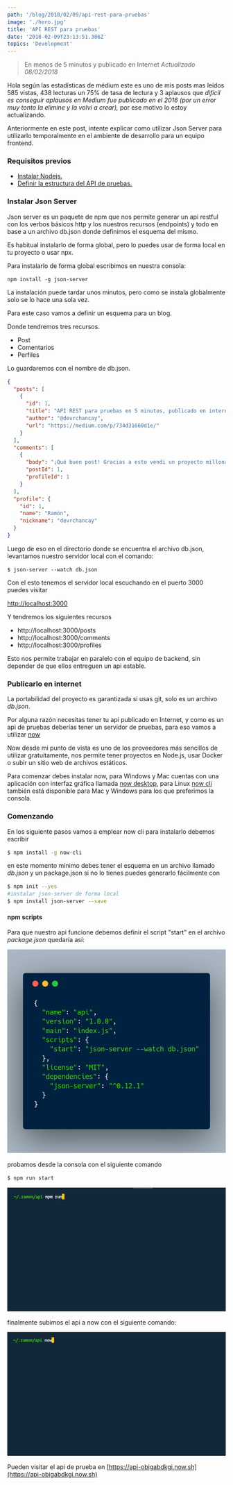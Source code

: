 ```yaml
---
path: '/blog/2018/02/09/api-rest-para-pruebas'
image: './hero.jpg'
title: 'API REST para pruebas'
date: '2018-02-09T23:13:51.386Z'
topics: 'Development'
---
```


> En menos de 5 minutos y publicado en Internet
> _Actualizado 08/02/2018_

Hola según las estadísticas de médium este es uno de mis posts mas leídos 585 vistas, 438 lecturas un 75% de tasa de lectura y 3 aplausos que <em>difícil es conseguir aplausos en Medium fue publicado en el 2016 (por un error muy tonto la elimine y la volví a crear), </em>por ese motivo lo estoy actualizando.

Anteriormente en este post, intente explicar como utilizar Json Server para utilizarlo temporalmente en el ambiente de desarrollo para un equipo frontend.

### Requisitos previos

- [Instalar Nodejs.](https://github.com/creationix/nvm)
- [Definir la estructura del API de pruebas.]("https://gist.github.com/devrchancay/c56278c2c5146645fc808ba3cf347d99)

### Instalar Json Server

Json server es un paquete de npm que nos permite generar un api restful con los verbos básicos http y los nuestros recursos (endpoints) y todo en base a un archivo db.json donde definimos el esquema del mismo.

Es habitual instalarlo de forma global, pero lo puedes usar de forma local en tu proyecto o usar npx.

Para instalarlo de forma global escribimos en nuestra consola:

```
npm install -g json-server
```

La instalación puede tardar unos minutos, pero como se instala globalmente solo se lo hace una sola vez.

Para este caso vamos a definir un esquema para un blog.

Donde tendremos tres recursos.

- Post
- Comentarios
- Perfiles

Lo guardaremos con el nombre de db.json.

```json
{
  "posts": [
    {
      "id": 1,
      "title": "API REST para pruebas en 5 minutos, publicado en internet",
      "author": "@devrchancay",
      "url": "https://medium.com/p/734d31660d1e/"
    }
  ],
  "comments": [
    {
      "body": "¡Qué buen post! Gracias a esto vendi un proyecto millonario",
      "postId": 1,
      "profileId": 1
    }
  ],
  "profile": {
    "id": 1,
    "name": "Ramón",
    "nickname": "devrchancay"
  }
}
```

Luego de eso en el directorio donde se encuentra el archivo db.json, levantamos nuestro servidor local con el comando:

```
$ json-server --watch db.json
```

Con el esto tenemos el servidor local escuchando en el puerto 3000 puedes visitar

[http://localhost:3000](http://localhost:3000)

Y tendremos los siguientes recursos

- http://localhost:3000/posts
- http://localhost:3000/comments
- http://localhost:3000/profiles

Esto nos permite trabajar en paralelo con el equipo de backend, sin depender de que ellos entreguen un api estable.

### Publicarlo en internet

La portabilidad del proyecto es garantizada si usas git, solo es un archivo _db.json_.

Por alguna razón necesitas tener tu api publicado en Internet, y como es un api de pruebas deberías tener un servidor de pruebas, para eso vamos a utilizar [now](https://zeit.co/now)

Now desde mi punto de vista es uno de los proveedores más sencillos de utilizar gratuitamente, nos permite tener proyectos en Node.js, usar Docker o subir un sitio web de archivos estáticos.

Para comenzar debes instalar now, para Windows y Mac cuentas con una aplicación con interfaz gráfica llamada [now desktop](https://zeit.co/download), para Linux [now cli](https://zeit.co/download#now-cli) también está disponible para Mac y Windows para los que preferimos la consola.

### Comenzando

En los siguiente pasos vamos a emplear now cli para instalarlo debemos escribir

```bash
$ npm install -g now-cli
```

en este momento mínimo debes tener el esquema en un archivo llamado _db.json_ y un package.json si no lo tienes puedes generarlo fácilmente con

```bash
$ npm init --yes
#instalar json-server de forma local
$ npm install json-server --save
```

#### npm scripts

Para que nuestro api funcione debemos definir el script "start" en el archivo _package.json_ quedaría así:

![Package.json Inicial](./package-inicial.png)

probamos desde la consola con el siguiente comando

```bash
$ npm run start
```

![npm run start](./npm-start.gif)

finalmente subimos el api a now con el siguiente comando:

![npm run deploy](./deploy.gif)

Pueden visitar el api de prueba en [https://api-obigabdkgi.now.sh](https://api-obigabdkgi.now.sh)
